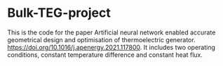 # Bulk-TEG-project
This is the code for the paper Artificial neural network enabled accurate geometrical design and optimisation of thermoelectric generator. https://doi.org/10.1016/j.apenergy.2021.117800.
It includes two operating conditions, constant temperature difference and constant heat flux.
